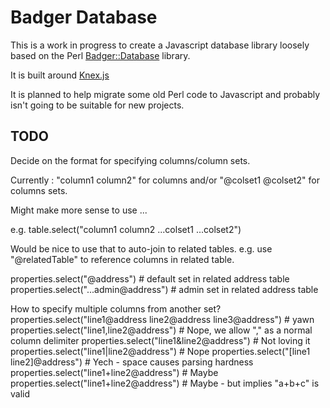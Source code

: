 # Badger Database

This is a work in progress to create a Javascript
database library loosely based on the Perl
[Badger::Database](https://github.com/abw/Badger-Database) library.

It is built around [Knex.js](https://knexjs.org/)

It is planned to help migrate some old Perl code
to Javascript and probably isn't going to be
suitable for new projects.

## TODO

Decide on the format for specifying columns/column sets.

Currently : "column1 column2" for columns and/or "@colset1 @colset2"
for columns sets.

Might make more sense to use ...

e.g. table.select("column1 column2 ...colset1 ...colset2")

Would be nice to use that to auto-join to related tables.
e.g. use "@relatedTable" to reference columns in related
table.

properties.select("@address")  # default set in related address table
properties.select("...admin@address")  # admin set in related address table

How to specify multiple columns from another set?
properties.select("line1@address line2@address line3@address")  # yawn
properties.select("line1,line2@address")   # Nope, we allow "," as a normal column delimiter
properties.select("line1&line2@address")   # Not loving it
properties.select("line1|line2@address")   # Nope
properties.select("[line1 line2]@address") # Yech - space causes parsing hardness
properties.select("line1+line2@address")   # Maybe
properties.select("line1+line2@address")   # Maybe - but implies "a+b+c" is valid
